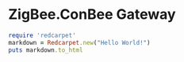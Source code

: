 
# ZigBee.ConBee Gateway


```ruby
require 'redcarpet'
markdown = Redcarpet.new("Hello World!")
puts markdown.to_html
```
